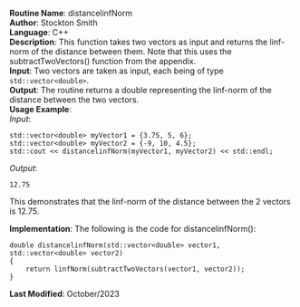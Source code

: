 **Routine Name**: distancelinfNorm  
**Author**: Stockton Smith  
**Language**: C++  
**Description**: This function takes two vectors as input and returns the linf-norm of the distance between them. Note that this uses the subtractTwoVectors() function from the appendix.  
**Input**: Two vectors are taken as input, each being of type `std::vector<double>`.  
**Output**: The routine returns a double representing the linf-norm of the distance between the two vectors.  
**Usage Example**:   
*Input*:  

    std::vector<double> myVector1 = {3.75, 5, 6};  
    std::vector<double> myVector2 = {-9, 10, 4.5};  
    std::cout << distancelinfNorm(myVector1, myVector2) << std::endl;  

*Output*:  

    12.75

This demonstrates that the linf-norm of the distance between the 2 vectors is 12.75.

**Implementation**: The following is the code for distancelinfNorm():  

    double distancelinfNorm(std::vector<double> vector1, std::vector<double> vector2)
    {
        return linfNorm(subtractTwoVectors(vector1, vector2));
    }

**Last Modified**: October/2023